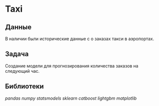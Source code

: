 # Taxi
## Данные

В наличии были исторические данные с о заказах такси в аэропортах.


## Задача
Создание модели для прогнозирования количества заказов на следующий час.


## Библиотеки
*pandas numpy statsmodels sklearn catboost lightgbm matplotlib*
